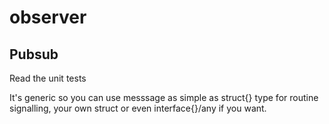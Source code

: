 # observer

## Pubsub

Read the unit tests

It's generic so you can use messsage as simple as struct{} type for routine signalling, your own struct or even interface{}/any if you want.